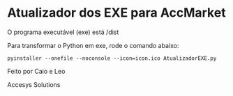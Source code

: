 # Atualizador dos EXE para AccMarket

O programa executável  (exe) está /dist

Para transformar o Python em exe, rode o comando abaixo:
```
pyinstaller --onefile --noconsole --icon=icon.ico AtualizadorEXE.py
```

Feito por Caio e Leo

Accesys Solutions

